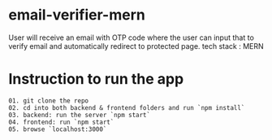 # email-verifier-mern
User will receive an email with OTP code where the user can input that to verify email and automatically redirect to protected page.  tech stack : MERN

# Instruction to run the app
    01. git clone the repo
    02. cd into both backend & frontend folders and run `npm install`
    03. backend: run the server `npm start`
    04. frontend: run `npm start`
    05. browse `localhost:3000`
